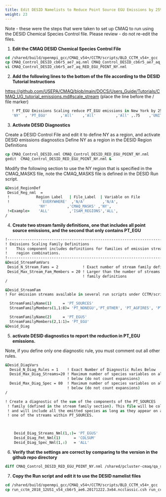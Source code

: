 ```yaml
---
title: Edit DESID Namelists to Reduce Point Source EGU Emissions by 25%  (optional)
weight: 23
---
```


Note - these were the steps that were taken to set up CMAQ to run using the DESID Chemical Species Control file.
Please review - do not re-edit the files.

1. **Edit the CMAQ DESID Chemical Species Control File**

```csh
cd /shared/build/openmpi_gcc/CMAQ_v54+/CCTM/scripts/BLD_CCTM_v54+_gcc
cp CMAQ_Control_DESID_cb6r5_ae7_aq.nml CMAQ_Control_DESID_cb6r5_ae7_aq_RED_EGU_POINT_NY.nml
vi CMAQ_Control_DESID_cb6r5_ae7_aq_RED_EGU_POINT_NY.nml
```

2. **Add the following lines to the bottom of the file according to the DESID Tutorial Instructions** 

https://github.com/USEPA/CMAQ/blob/main/DOCS/Users_Guide/Tutorials/CMAQ_UG_tutorial_emissions.md#scale_stream
(place the line before the / file marker)

```csh
   ! PT_EGU Emissions Scaling reduce PT_EGU emissions in New York by 25%. Note, to reduce the emissions by 25% we use DESID to multiply what had been 100% emissions by .75, so that the resulting emissions is reduced by 25%.
   'NY'  , 'PT_EGU'      ,'All'    ,'All'         ,'All' ,.75    ,'UNIT','o',
```

3. **Activate DESID Diagnostics**

Create a DESID Control File and edit it to define NY as a region, and activate DESID emissions diagnostics
Define NY as a region in the DESID Region Definitions

```csh
cp CMAQ_Control_DESID.nml CMAQ_Control_DESID_RED_EGU_POINT_NY.nml
gedit  CMAQ_Control_DESID_RED_EGU_POINT_NY.nml &
```

Modify the following section to use the NY region that is specified in the CMAQ_MASKS file, note the CMAQ_MASKS file is defined in the DESID Run script.

```csh
&Desid_RegionDef
 Desid_Reg_nml  =
 !            Region Label   | File_Label  | Variable on File
 !              'EVERYWHERE'  ,'N/A'        ,'N/A',
               'NY'         ,'CMAQ_MASKS' ,'NY',
 !<Example>    'ALL'         ,'ISAM_REGIONS','ALL',
/
```

4. **Create two stream family definitions, one that includes all point source emissions, and the second that only contains PT_EGU**

```csh
!------------------------------------------------------------------------------!
! Emissions Scaling Family Definitions                                         !
!    This component includes definitions for families of emission streams and  !
!    region combinations.                                                      !
!------------------------------------------------------------------------------!
&Desid_StreamFamVars
 Desid_N_Stream_Fams = 2           ! Exact number of stream family definitions
 Desid_Max_Stream_Fam_Members = 20 ! Larger than the number of streams on all
                                   ! family definitions
/

&Desid_StreamFam
! For emission streams available in several run scripts under CCTM/scripts

  StreamFamilyName(1)     = 'PT_SOURCES'
  StreamFamilyMembers(1,1:8)= 'PT_NONEGU','PT_OTHER', 'PT_AGFIRES', 'PT_FIRES', 'PT_RXFIRES', 'PT_OTHFIRES', 'PT_OILGAS','PT_CMV_C1C2'

  StreamFamilyName(2)     = 'PT_EGUS'
  StreamFamilyMembers(2,1:1)= 'PT_EGU'
&Desid_Diag
```

5. **activate DESID diagnostics to report the reduction in PT_EGU emissions.**

Note, if you define only one diagnostic rule, you must comment out all other rules.

```csh
&Desid_DiagVars
  Desid_N_Diag_Rules = 1    ! Exact Number of Diagnostic Rules Below
  Desid_Max_Diag_Streams=20 ! Maximum number of species variables on all rules
                            ! below (do not count expansions)
  Desid_Max_Diag_Spec = 80  ! Maximum number of species variables on all rules
                            ! below (do not count expansions)
/
```

```csh
! Create a diagnostic of the sum of the components of the PT_SOURCES
 ! family (defined in the stream family section). This file will be column sums
 ! and will include all the emitted species as long as they appear on at least
 ! one of the streams within PT_SOURCES.

 

    Desid_Diag_Streams_Nml(1,:)= 'PT_EGUS'
    Desid_Diag_Fmt_Nml(1)      = 'COLSUM'
    Desid_Diag_Spec_Nml(1,:)   = 'ALL'
```

6. **Verify that the settings are correct by comparing to the version in the github repo directory**

```csh
diff CMAQ_Control_DESID_RED_EGU_POINT_NY.nml /shared/pcluster-cmaq/qa_scripts/workshop/CMAQ_Control_DESID_RED_EGU_POINT_NY.nml
```

7. **Copy the Run script and edit it to use the DESID namelist files**

```csh
cd /shared/build/openmpi_gcc/CMAQ_v54+/CCTM/scripts/BLD_CCTM_v54+_gcc
cp run_cctm_2018_12US1_v54_cb6r5_ae6.20171222.3x64.ncclassic.csh run_cctm_2018_12US1_v54_cb6r5_ae6.20171222.3x64.ncclassic_DESID_RED_NY.csh
```

